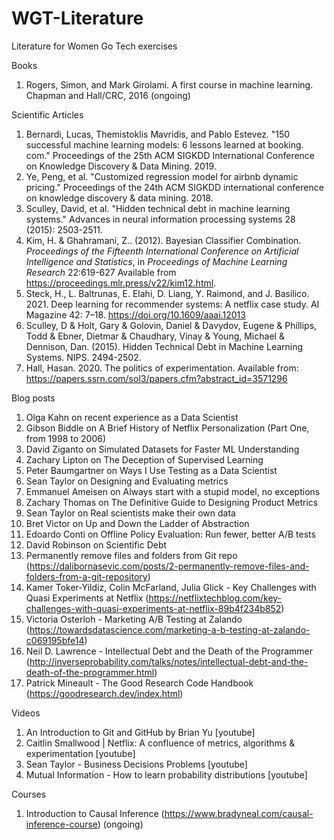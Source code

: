 # WGT-Literature
Literature for Women Go Tech exercises


Books
1. Rogers, Simon, and Mark Girolami. A first course in machine learning. Chapman and Hall/CRC, 2016 (ongoing) 


Scientific Articles
1. Bernardi, Lucas, Themistoklis Mavridis, and Pablo Estevez. "150 successful machine learning models: 6 lessons learned at booking. com." Proceedings of the 25th ACM SIGKDD International Conference on Knowledge Discovery & Data Mining. 2019.
2. Ye, Peng, et al. "Customized regression model for airbnb dynamic pricing." Proceedings of the 24th ACM SIGKDD international conference on knowledge discovery & data mining. 2018. 
3. Sculley, David, et al. "Hidden technical debt in machine learning systems." Advances in neural information processing systems 28 (2015): 2503-2511.
4. Kim, H. &amp; Ghahramani, Z.. (2012). Bayesian Classifier Combination. <i>Proceedings of the Fifteenth International Conference on Artificial Intelligence and Statistics</i>, in <i>Proceedings of Machine Learning Research</i> 22:619-627 Available from https://proceedings.mlr.press/v22/kim12.html.
5. Steck, H., L. Baltrunas, E. Elahi, D. Liang, Y. Raimond, and J. Basilico. 2021. Deep learning for recommender systems: A netflix case study. AI Magazine 42: 7–18. https://doi.org/10.1609/aaai.12013
6. Sculley, D & Holt, Gary & Golovin, Daniel & Davydov, Eugene & Phillips, Todd & Ebner, Dietmar & Chaudhary, Vinay & Young, Michael & Dennison, Dan. (2015). Hidden Technical Debt in Machine Learning Systems. NIPS. 2494-2502. 
7. Hall, Hasan. 2020. The politics of experimentation. Available from: https://papers.ssrn.com/sol3/papers.cfm?abstract_id=3571296


Blog posts
1. Olga Kahn on recent experience as a Data Scientist
2. Gibson Biddle on A Brief History of Netflix Personalization (Part One, from 1998 to 2006)
3. David Ziganto on Simulated Datasets for Faster ML Understanding 
4. Zachary Lipton on The Deception of Supervised Learning
5. Peter Baumgartner on Ways I Use Testing as a Data Scientist 
6. Sean Taylor on Designing and Evaluating metrics 
7. Emmanuel Ameisen on Always start with a stupid model, no exceptions 
8. Zachary Thomas on The Definitive Guide to Designing Product Metrics 
9. Sean Taylor on Real scientists make their own data 
10. Bret Victor on Up and Down the Ladder of Abstraction 
11. Edoardo Conti on Offline Policy Evaluation: Run fewer, better A/B tests 
12. David Robinson on Scientific Debt
13. Permanently remove files and folders from Git repo (https://dalibornasevic.com/posts/2-permanently-remove-files-and-folders-from-a-git-repository)
14. Kamer Toker-Yildiz, Colin McFarland, Julia Glick - Key Challenges with Quasi Experiments at Netflix (https://netflixtechblog.com/key-challenges-with-quasi-experiments-at-netflix-89b4f234b852)
15. Victoria Osterloh - Marketing A/B Testing at Zalando (https://towardsdatascience.com/marketing-a-b-testing-at-zalando-c069195bfe14)
16. Neil D. Lawrence - Intellectual Debt and the Death of the Programmer (http://inverseprobability.com/talks/notes/intellectual-debt-and-the-death-of-the-programmer.html)
17. Patrick Mineault - The Good Research Code Handbook (https://goodresearch.dev/index.html)


Videos
1. An Introduction to Git and GitHub by Brian Yu [youtube]
2. Caitlin Smallwood | Netflix: A confluence of metrics, algorithms & experimentation [youtube]
3. Sean Taylor - Business Decisions Problems [youtube]
4. Mutual Information - How to learn probability distributions [youtube]


Courses
1. Introduction to Causal Inference (https://www.bradyneal.com/causal-inference-course) (ongoing)

